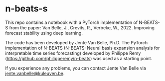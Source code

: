 # n-beats-s
This repo contains a notebook with a PyTorch implementation of N-BEATS-S from the paper: Van Belle, J., Crevits, R., Verbeke, W., 2022. Improving forecast stability using deep learning.

The code has been developed by Jente Van Belle, Ph.D.
The PyTorch implementation of N-BEATS (N-BEATS: Neural basis expansion analysis for interpretable time series forecasting) developed by Philippe Remy (https://github.com/philipperemy/n-beats) was used as a starting point.

If you experience any problems, you can contact Jente Van Belle via jente.vanbelle@kuleuven.be.

